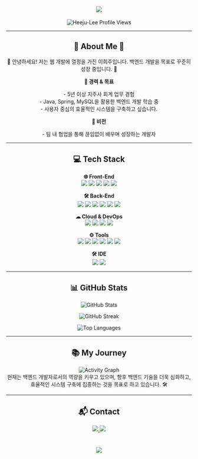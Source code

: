 <h1 align="center">
  <img src="https://capsule-render.vercel.app/api?type=waving&color=gradient&height=300&section=header&text=✨%20Hi,%20I'm%20Heeju%20Lee%20✨&fontSize=60&fontColor=ffffff&animation=fadeIn&fontAlignY=40" />
</h1>

<p align="center">
  <img src="https://komarev.com/ghpvc/?username=Heeju-Lee&label=Profile%20Views&color=brightgreen&style=flat-square" alt="Heeju-Lee Profile Views" />
</p>

---

<h2 align="center">🚀 About Me 🚀</h2>

<div align="center">
  <p>
    👋 안녕하세요! 저는 웹 개발에 열정을 가진 이희주입니다. 백엔드 개발을 목표로 꾸준히 성장 중입니다. 🚀
  </p>
</div>

<div align="center">
  <strong>📌 경력 & 목표</strong>
  <p>
    - 5년 이상 지주사 회계 업무 경험<br />
    - Java, Spring, MySQL을 활용한 백엔드 개발 학습 중<br />
    - 사용자 중심의 효율적인 시스템을 구축하고 싶습니다.
  </p>
</div>

<div align="center">
  <strong>🌱 비전</strong>
  <p>
    - 팀 내 협업을 통해 끊임없이 배우며 성장하는 개발자
  </p>
</div>

---

<h2 align="center">💻 Tech Stack</h2>

<p align="center">
  <strong>🌐 Front-End</strong><br />
  <img src="https://img.shields.io/badge/HTML5-E34F26?style=for-the-badge&logo=html5&logoColor=white" />
  <img src="https://img.shields.io/badge/CSS3-1572B6?style=for-the-badge&logo=css3&logoColor=white" />
  <img src="https://img.shields.io/badge/JavaScript-F7DF1E?style=for-the-badge&logo=javascript&logoColor=black" />
  <img src="https://img.shields.io/badge/React-61DAFB?style=for-the-badge&logo=react&logoColor=black" />
  <img src="https://img.shields.io/badge/Bootstrap-7952B3?style=for-the-badge&logo=bootstrap&logoColor=white" />
</p>

<p align="center">
  <strong>🛠 Back-End</strong><br />
  <img src="https://img.shields.io/badge/Java-007396?style=for-the-badge&logo=java&logoColor=white" />
  <img src="https://img.shields.io/badge/Spring%20Boot-6DB33F?style=for-the-badge&logo=spring-boot&logoColor=white" />
  <img src="https://img.shields.io/badge/Spring%20Security-6DB33F?style=for-the-badge&logo=spring-security&logoColor=white" />
  <img src="https://img.shields.io/badge/MySQL-4479A1?style=for-the-badge&logo=mysql&logoColor=white" />
  <img src="https://img.shields.io/badge/JPA-6DB33F?style=for-the-badge&logo=hibernate&logoColor=white" />
  <img src="https://img.shields.io/badge/Nginx-009639?style=for-the-badge&logo=nginx&logoColor=white" />
</p>

<p align="center">
  <strong>☁ Cloud & DevOps</strong><br />
  <img src="https://img.shields.io/badge/AWS%20S3-569A31?style=for-the-badge&logo=amazon-s3&logoColor=white" />
  <img src="https://img.shields.io/badge/AWS%20EC2-FF9900?style=for-the-badge&logo=amazon-ec2&logoColor=white" />
  <img src="https://img.shields.io/badge/AWS%20RDS-527FFF?style=for-the-badge&logo=amazon-rds&logoColor=white" />
  <img src="https://img.shields.io/badge/Ubuntu-E95420?style=for-the-badge&logo=ubuntu&logoColor=white" />
</p>

<p align="center">
  <strong>⚙️ Tools</strong><br />
  <img src="https://img.shields.io/badge/Git-F05032?style=for-the-badge&logo=git&logoColor=white" />
  <img src="https://img.shields.io/badge/GitHub-181717?style=for-the-badge&logo=github&logoColor=white" />
  <img src="https://img.shields.io/badge/Postman-FF6C37?style=for-the-badge&logo=postman&logoColor=white" />
  <img src="https://img.shields.io/badge/VS%20Code-007ACC?style=for-the-badge&logo=visual-studio-code&logoColor=white" />
  <img src="https://img.shields.io/badge/Jira-0052CC?style=for-the-badge&logo=jira&logoColor=white" />
  <img src="https://img.shields.io/badge/Slack-4A154B?style=for-the-badge&logo=slack&logoColor=white" />
</p>

<p align="center">
  <strong>🛠 IDE</strong><br />
  <img src="https://img.shields.io/badge/Eclipse-2C2255?style=for-the-badge&logo=eclipse&logoColor=white" />
  <img src="https://img.shields.io/badge/IntelliJ%20IDEA-000000?style=for-the-badge&logo=intellij-idea&logoColor=white" />
</p>

---

<h2 align="center">📊 GitHub Stats</h2>

<p align="center">
  <img src="https://github-readme-stats.vercel.app/api?username=Heeju-Lee&show_icons=true&theme=radical&hide_border=true" alt="GitHub Stats" />
</p>

<p align="center">
  <img src="https://github-readme-streak-stats.herokuapp.com?user=Heeju-Lee&theme=radical&hide_border=true" alt="GitHub Streak" />
</p>

<p align="center">
  <img src="https://github-readme-stats.vercel.app/api/top-langs/?username=Heeju-Lee&layout=compact&theme=radical&hide_border=true" alt="Top Languages" />
</p>

---

<h2 align="center">📚 My Journey</h2>

<p align="center">
  <img src="https://github-readme-activity-graph.vercel.app/graph?username=Heeju-Lee&bg_color=1a1b27&color=9e4c98&line=5BCDEC&point=FFFFFF&area=true&hide_border=true" alt="Activity Graph" />
  <br/>
  현재는 백엔드 개발자로서의 역량을 키우고 있으며, 향후 백엔드 기술을 더욱 심화하고, 효율적인 시스템 구축에 집중하는 것을 목표로 하고 있습니다. 🛠️
</p>

---

<h2 align="center">📬 Contact</h2>

<p align="center">
  <a href="https://github.com/Heeju-Lee">
    <img src="https://img.shields.io/badge/GitHub-181717?style=for-the-badge&logo=github&logoColor=white" />
  </a>
  <a href="mailto:heejulia21@naver.com">
    <img src="https://img.shields.io/badge/Email-D14836?style=for-the-badge&logo=gmail&logoColor=white" />
  </a>
</p>

<h1 align="center">
  <img src="https://capsule-render.vercel.app/api?type=waving&color=gradient&height=200&section=footer" />
</h1>
